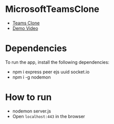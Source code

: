 # MicrosoftTeamsClone
 
* [Teams Clone](https://soggycake0312.herokuapp.com)  
* [Demo Video](https://youtu.be/Mqz3_tvrHCE)


# Dependencies
To run the app, install the following dependencies:
* npm i express peer ejs uuid socket.io
* npm i -g nodemon

# How to run
* nodemon server.js
* Open `localhost:443` in the browser

